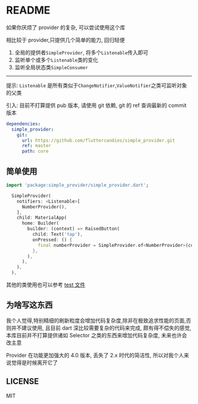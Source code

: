 # README

如果你厌烦了 provider 的复杂, 可以尝试使用这个库

相比较于 provider,只提供几个简单的能力, 回归轻便

1. 全局的提供者`SimpleProvider`, 将多个`Listenable`传入即可
2. 监听单个或多个`Listenable`类的变化
3. 监听全局状态类`SimpleConsumer`

---

提示: `Listenable` 是所有类似于`ChangeNotifier`,`ValueNotifier`之类可监听对象的父类

引入:
目前不打算提供 pub 版本, 请使用 git 依赖, git 的 ref 查询最新的 commit 版本

```yaml
dependencies:
  simple_provider:
    git:
      url: https://github.com/fluttercandies/simple_provider.git
      ref: master
      path: core
```

## 简单使用

```dart
import 'package:simple_provider/simple_provider.dart';

  SimpleProvider(
    notifiers: <Listenable>[
      NumberProvider(),
    ],
    child: MaterialApp(
      home: Builder(
        builder: (context) => RaisedButton(
          child: Text('tap'),
          onPressed: () {
            final numberProvider = SimpleProvider.of<NumberProvider>(context);
          },
        ),
      ),
    ),
  ),
```

其他的类使用也可以参考 [test 文件](https://github.com/flutter-fix-something/simple_provider/blob/master/core/test/simple_provider_test.dart)

## 为啥写这东西

我个人觉得,特别精细的刷新粒度会增加代码复杂度,除非在极致追求性能的页面,否则并不建议使用, 且目前 dart 深比较需要复杂的代码来完成, 颇有得不偿失的感觉, 本库目前并不打算提供诸如 Selector 之类的东西来增加代码复杂度, 未来也许会改主意

Provider 在功能更加强大的 4.0 版本, 丢失了 2.x 时代的简洁性, 所以对我个人来说觉得是时候离开它了

## LICENSE

MIT
